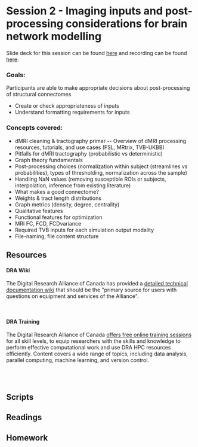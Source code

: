 # Session 2 - Imaging inputs and post-processing considerations for brain network modelling

Slide deck for this session can be found [here](.) and recording can be found [here](.).

### Goals:
Participants are able to make appropriate decisions about post-processing of structural connectomes 
- Create or check appropriateness of inputs
- Understand formatting requirements for inputs

### Concepts covered: 
- dMRI cleaning & tractography primer
-- Overview of dMRI processing resources, tutorials, and use cases (FSL, MRtrix, TVB-UKBB)
- Pitfalls for dMRI tractography (probabilistic vs deterministic)
- Graph theory fundamentals
- Post-processing choices (normalization within subject (streamlines vs probabilities), types of thresholding, normalization across the sample)
- Handling NaN values (removing susceptible ROIs or subjects, interpolation, inference from existing literature)
- What makes a good connectome?
- Weights & tract length distributions
- Graph metrics (density, degree, centrality)
- Qualitative features
- Functional features for optimization
- MRI FC, FCD, FCDvariance
- Required TVB inputs for each simulation output modality
- File-naming, file content structure


## Resources

#### DRA Wiki
The Digital Research Alliance of Canada has provided a [detailed technical documentation wiki](https://docs.alliancecan.ca/wiki/Technical_documentation) that should be the "primary source for users with questions on equipment and services of the Alliance".

<br>

#### DRA Training
The Digital Research Alliance of Canada [offers free online training sessions](https://alliancecan.ca/en/services/advanced-research-computing/technical-support/training-calendar) for all skill levels, to equip researchers with the skills and knowledge to perform effective computational work and use DRA HPC resources efficiently. Content covers a wide range of topics, including data analysis, parallel computing, machine learning, and version control.

<br>
<br>

## Scripts

## Readings



## Homework
